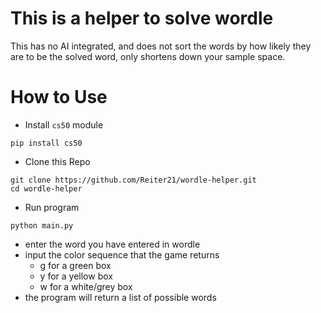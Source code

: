 # This is a helper to solve wordle

This has no AI integrated, and does not sort the words by how likely they are to be the solved word, only shortens down your sample space.

# How to Use

- Install `cs50` module
```
pip install cs50
```

- Clone this Repo
```
git clone https://github.com/Reiter21/wordle-helper.git
cd wordle-helper
```

- Run program
```
python main.py
```

- enter the word you have entered in wordle
- input the color sequence that the game returns
    - g for a green box
    - y for a yellow box
    - w for a white/grey box
- the program will return a list of possible words